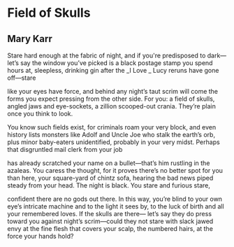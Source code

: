 # Field of Skulls
## Mary Karr
Stare hard enough at the fabric of night,
and if you're predisposed to dark—let’s say
the window you’ve picked is a black
postage stamp you spend hours at,
sleepless, drinking gin after the _I Love
_
Lucy reruns have gone off—stare

like your eyes have force, and behind
any night’s taut scrim will come the forms
you expect pressing from the other side.
For you: a field of skulls, angled jaws
and eye-sockets, a zillion scooped-out crania.
They’re plain once you think to look.

You know such fields exist, for criminals
roam your very block, and even history lists
monsters like Adolf and Uncle Joe
who stalk the earth’s orb, plus minor baby-eaters
unidentified, probably in your very midst. Perhaps
that disgruntled mail clerk from your job

has already scratched your name on a bullet—that’s him
rustling in the azaleas. You caress the thought,
for it proves there’s no better spot for you
than here, your square-yard of chintz sofa, hearing
the bad news piped steady from your head. The night
is black. You stare and furious stare,

confident there are no gods out there. In this way,
you’re blind to your own eye’s intricate machine
and to the light it sees by, to the luck of birth and all
your remembered loves. If the skulls are there—
let’s say they do press toward you
against night’s scrim—could they not stare
with slack jawed envy at the fine flesh
that covers your scalp, the numbered hairs,
at the force your hands hold?